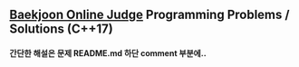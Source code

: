 ## [Baekjoon Online Judge](https://www.acmicpc.net/) Programming Problems / Solutions (C++17)
#### 간단한 해설은 문제 README.md 하단 comment 부분에..
